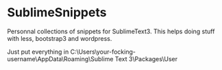 SublimeSnippets
===============

Personnal collections of snippets for SublimeText3. This helps doing stuff with less, bootstrap3 and wordpress. 

Just put everything in C:\Users\your-focking-username\AppData\Roaming\Sublime Text 3\Packages\User
